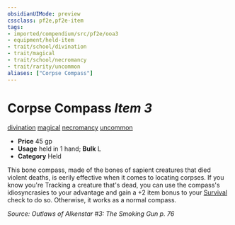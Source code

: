 ```yaml
---
obsidianUIMode: preview
cssclass: pf2e,pf2e-item
tags:
- imported/compendium/src/pf2e/ooa3
- equipment/held-item
- trait/school/divination
- trait/magical
- trait/school/necromancy
- trait/rarity/uncommon
aliases: ["Corpse Compass"]
---
```

# Corpse Compass *Item 3*  
[divination](divination.md)  [magical](magical.md)  [necromancy](necromancy.md)  [uncommon](uncommon.md)  

- **Price** 45 gp
- **Usage** held in 1 hand; **Bulk** L
- **Category** Held

This bone compass, made of the bones of sapient creatures that died violent deaths, is eerily effective when it comes to locating corpses. If you know you're Tracking a creature that's dead, you can use the compass's idiosyncrasies to your advantage and gain a +2 item bonus to your [Survival](../../skills.md#Survival) check to do so. Otherwise, it works as a normal compass.

*Source: Outlaws of Alkenstar #3: The Smoking Gun p. 76*